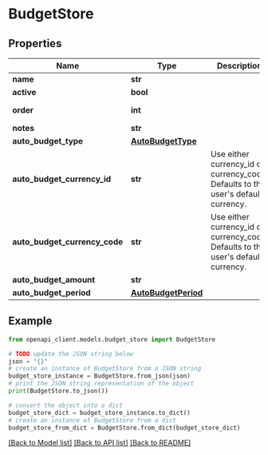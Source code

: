 # BudgetStore


## Properties

Name | Type | Description | Notes
------------ | ------------- | ------------- | -------------
**name** | **str** |  | 
**active** | **bool** |  | [optional] 
**order** | **int** |  | [optional] [readonly] 
**notes** | **str** |  | [optional] 
**auto_budget_type** | [**AutoBudgetType**](AutoBudgetType.md) |  | [optional] 
**auto_budget_currency_id** | **str** | Use either currency_id or currency_code. Defaults to the user&#39;s default currency. | [optional] 
**auto_budget_currency_code** | **str** | Use either currency_id or currency_code. Defaults to the user&#39;s default currency. | [optional] 
**auto_budget_amount** | **str** |  | [optional] 
**auto_budget_period** | [**AutoBudgetPeriod**](AutoBudgetPeriod.md) |  | [optional] 

## Example

```python
from openapi_client.models.budget_store import BudgetStore

# TODO update the JSON string below
json = "{}"
# create an instance of BudgetStore from a JSON string
budget_store_instance = BudgetStore.from_json(json)
# print the JSON string representation of the object
print(BudgetStore.to_json())

# convert the object into a dict
budget_store_dict = budget_store_instance.to_dict()
# create an instance of BudgetStore from a dict
budget_store_from_dict = BudgetStore.from_dict(budget_store_dict)
```
[[Back to Model list]](../README.md#documentation-for-models) [[Back to API list]](../README.md#documentation-for-api-endpoints) [[Back to README]](../README.md)


